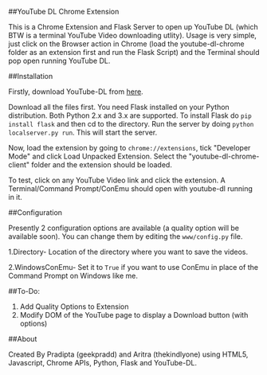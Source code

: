 ##YouTube DL Chrome Extension

This is a Chrome Extension and Flask Server to open up YouTube DL (which BTW is a terminal YouTube Video downloading utlity). Usage is very simple, just click on the Browser action in Chrome (load the youtube-dl-chrome folder as an extension first and run the Flask Script) and the Terminal should pop open running YouTube DL.

##Installation

Firstly, download YouTube-DL from <a href="http://rg3.github.io/youtube-dl/download.html"> here</a>.

Download all the files first. You need Flask installed on your Python distribution. Both Python 2.x and 3.x are supported. To install Flask do `pip install flask` and then cd to the directory. Run the server by doing `python localserver.py run`. This will start the server. 

Now, load the extension by going to `chrome://extensions`, tick "Developer Mode" and click Load Unpacked Extension. Select the "youtube-dl-chrome-client" folder and the extension should be loaded.

To test, click on any YouTube Video link and click the extension. A Terminal/Command Prompt/ConEmu should open with youtube-dl running in it.

##Configuration

Presently 2 configuration options are available (a quality option will be available soon). You can change them by editing the `www/config.py` file.

1.Directory- Location of the directory where you want to save the videos.

2.WindowsConEmu- Set it to `True` if you want to use ConEmu in place of the Command Prompt on Windows like me.

##To-Do:

1. Add Quality Options to Extension
2. Modify DOM of the YouTube page to display a Download button (with options)


##About

Created By Pradipta (geekpradd) and Aritra (thekindlyone) using HTML5, Javascript, Chrome APIs, Python, Flask and YouTube-DL. 

